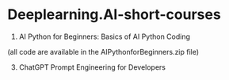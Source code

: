 # Deeplearning.AI-short-courses

1. AI Python for Beginners: Basics of AI Python Coding

  (all code are available in the AIPythonforBeginners.zip file)

3. ChatGPT Prompt Engineering for Developers
